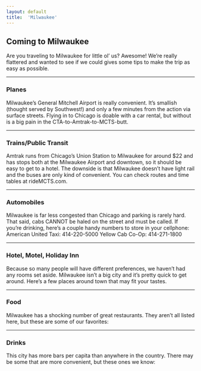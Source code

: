 ```yaml
---
layout: default
title:  'Milwaukee'
---
```


## Coming to Milwaukee

Are you traveling to Milwaukee for little ol’ us? Awesome! We’re really flattered and wanted to see if we could gives some tips to make the trip as easy as possible.

---

### Planes

Milwaukee’s General Mitchell Airport is really convenient. It’s smallish (thought served by Southwest!) and only a few minutes from the action via surface streets. Flying in to Chicago is doable with a car rental, but without is a big pain in the CTA-to-Amtrak-to-MCTS-butt.

---

### Trains/Public Transit

Amtrak runs from Chicago’s Union Station to Milwaukee for around $22 and has stops both at the Milwaukee Airport and downtown, so it should be easy to get to a hotel. The downside is that Milwaukee doesn’t have light rail and the buses are only kind of convenient. You can check routes and time tables at rideMCTS.com.

---

### Automobiles

Milwaukee is far less congested than Chicago and parking is rarely hard. That said, cabs CANNOT be haled on the street and must be called. If you’re drinking, here’s a couple handy numbers to store in your cellphone:
American United Taxi: 414-220-5000
Yellow Cab Co-Op: 414-271-1800

---

### Hotel, Motel, Holiday Inn

Because so many people will have different preferences, we haven’t had any rooms set aside. Milwaukee isn’t a big city and it’s pretty quick to get around. Here’s a few places around town that may fit your tastes.
<list and google map>

---

### Food

Milwaukee has a shocking number of great restaurants. They aren’t all listed here, but these are some of our favorites:
<list and google map>

---

### Drinks

This city has more bars per capita than anywhere in the country. There may be some that are more convenient, but these ones we know:
<list and google map>
